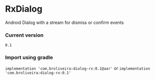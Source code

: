 # RxDialog
Android Dialog with a stream for dismiss or confirm events

### Current version

`0.1`

### Import using gradle

` implementation 'com.broliveira:dialog-rx:0.1@aar' `
or
` implementation 'com.broliveira:dialog-rx:0.1' `
